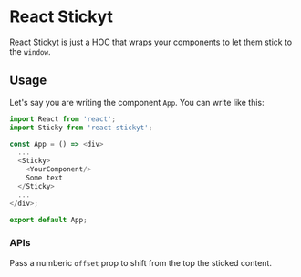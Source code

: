 # React Stickyt

React Stickyt is just a HOC that wraps your components to let them stick to the `window`.

## Usage

Let's say you are writing the component `App`. You can write like this:

```js
import React from 'react';
import Sticky from 'react-stickyt';

const App = () => <div>
  ...
  <Sticky>
    <YourComponent/>
    Some text
  </Sticky>
  ...
</div>;

export default App;
```

### APIs
Pass a numberic `offset` prop to shift from the top the sticked content.